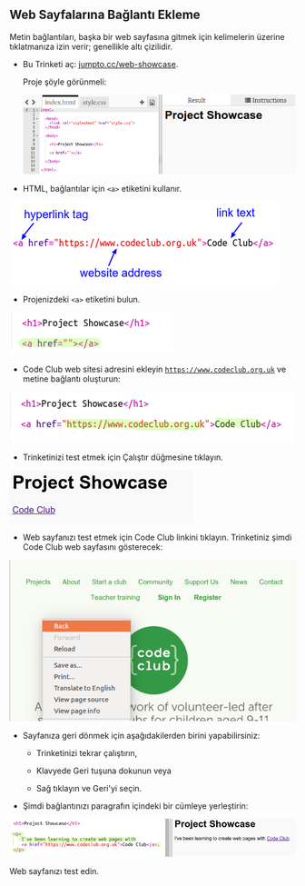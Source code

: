## Web Sayfalarına Bağlantı Ekleme

Metin bağlantıları, başka bir web sayfasına gitmek için kelimelerin üzerine tıklatmanıza izin verir; genellikle altı çizilidir.

+ Bu Trinketi aç: [jumpto.cc/web-showcase](http://jumpto.cc/web-showcase).
    
    Proje şöyle görünmeli:
    
    ![ekran görüntüsü](images/showcase-starter.png)

+ HTML, bağlantılar için `<a>` etiketini kullanır.

![ekran görüntüsü](images/showcase-link.png)

+ Projenizdeki `<a>` etiketini bulun. 

![ekran görüntüsü](images/showcase-a-template.png)

+ Code Club web sitesi adresini ekleyin [`https://www.codeclub.org.uk`](https://www.codeclub.org.uk) ve metine bağlantı oluşturun:

![ekran görüntüsü](images/showcase-code-club.png)

+ Trinketinizi test etmek için Çalıştır düğmesine tıklayın.

![ekran görüntüsü](images/showcase-cc-output.png)

+ Web sayfanızı test etmek için Code Club linkini tıklayın. Trinketiniz şimdi Code Club web sayfasını gösterecek: 

![ekran görüntüsü](images/showcase-cc-website.png)

+ Sayfanıza geri dönmek için aşağıdakilerden birini yapabilirsiniz:
    
    + Trinketinizi tekrar çalıştırın,
    
    + Klavyede Geri tuşuna dokunun veya
    
    + Sağ tıklayın ve Geri'yi seçin.

+ Şimdi bağlantınızı paragrafın içindeki bir cümleye yerleştirin:

![ekran görüntüsü](images/showcase-paragraph.png)

Web sayfanızı test edin.